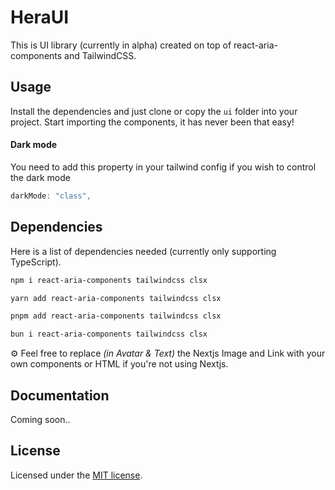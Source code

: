 # HeraUI

This is UI library (currently in alpha) created on top of react-aria-components and TailwindCSS.

## Usage

Install the dependencies and just clone or copy the `ui` folder into your project. Start importing the components, it has never been that easy!

#### Dark mode

You need to add this property in your tailwind config if you wish to control the dark mode

```js
darkMode: "class",
```

## Dependencies

Here is a list of dependencies needed (currently only supporting TypeScript).

```sh
npm i react-aria-components tailwindcss clsx
```
```sh
yarn add react-aria-components tailwindcss clsx
```
```sh
pnpm add react-aria-components tailwindcss clsx
```
```sh
bun i react-aria-components tailwindcss clsx
```

⚙️ Feel free to replace _(in Avatar & Text)_ the Nextjs Image and Link with your own components or HTML if you're not using Nextjs.

## Documentation

Coming soon..

## License

Licensed under the [MIT license](https://github.com/Sawangg/heraUI/blob/main/LICENSE).
